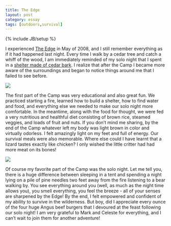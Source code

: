 ```yaml
---
title: The Edge
layout: post
category: essay
tags: [outdoors,survival]
---
```

{% include JB/setup %}

I experienced [The
Edge](http://www.lifesongadventures.com/adult-camps/the-edge/ "The Edge")
in May of 2008, and I still remember everything as if it had happened
last night. Every time I walk by a cedar tree and catch a whiff of the
wood, I am immediately reminded of my solo night that I spent in a
[shelter made of cedar
bark](http://www.flickr.com/photos/sudarkoff/2522649297/). I realize
that after the Camp I became more aware of the surroundings and began to
notice things around me that I failed to see before.

![](http://farm4.static.flickr.com/3106/2523472020_96eb2363a1_d.jpg)

The first part of the Camp was very educational and also great fun. We
practiced starting a fire, learned how to build a shelter, how to find
water and food, and everything else we needed to make our solo night
more comfortable. In the meantime, along with the food for thought, we
were fed a very nutritious and healthful diet consisting of brown rice,
steamed veggies, and loads of fruit and nuts. If you don’t mind me
sharing, by the end of the Camp whatever left my body was light brown in
color and virtually odorless. I felt amazingly light on my feet and full
of energy. Our survival meals were also memorable. Where else could I
have learnt that a lizard tastes exactly like chicken? I only wished the
little critter had had more meat on its bones!

![](http://farm4.static.flickr.com/3085/2522646887_3c39214dbc_d.jpg)

Of course my favorite part of the Camp was the solo night. Let me tell
you, there is a huge difference between sleeping in a tent and spending
a night lying on a pile of pine needles two feet away from the fire
listening to a bear walking by. You see everything around you (well, as
much as the night time allows you), you smell everything, you feel the
breeze - all of your senses are sharpened by the Edge! By the end, I
felt empowered and confident of my ability to survive in the wilderness.
But boy, did I appreciate every ounce of the four huge Angus beef
burgers that I devoured at the feast following our solo night! I am very
grateful to Mark and Celeste for everything, and I can’t wait to join
them for another adventure!
